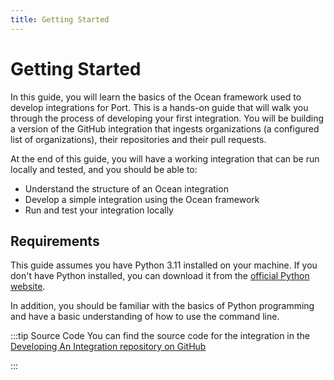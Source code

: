 ```yaml
---
title: Getting Started
---
```


# Getting Started

In this guide, you will learn the basics of the Ocean framework used to develop integrations for Port. This is a hands-on guide that will walk you through the process of developing your first integration. You will be building a version of the GitHub integration that ingests organizations (a configured list of organizations), their repositories and their pull requests.

At the end of this guide, you will have a working integration that can be run locally and tested, and you should be able to:

- Understand the structure of an Ocean integration
- Develop a simple integration using the Ocean framework
- Run and test your integration locally


## Requirements
This guide assumes you have Python 3.11 installed on your machine. If you don't have Python installed, you can download it from the [official Python website](https://www.python.org/downloads/).

In addition, you should be familiar with the basics of Python programming and have a basic understanding of how to use the command line.


:::tip Source Code
You can find the source code for the integration in the [Developing An Integration repository on GitHub](https://github.com/port-labs/developing-an-integration)

:::
